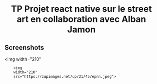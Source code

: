 
<h1 align="center">
TP Projet react native sur le street art en collaboration avec Alban Jamon
</h1>

## Screenshots

<img 
		width="210"
		
		<img
		width="210"
		src="https://zupimages.net/up/21/45/epnn.jpeg">
